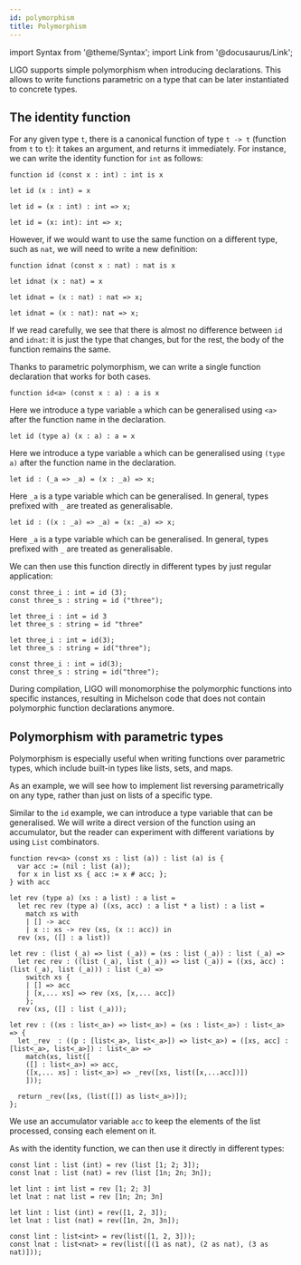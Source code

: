 ```yaml
---
id: polymorphism
title: Polymorphism
---
```


import Syntax from '@theme/Syntax';
import Link from '@docusaurus/Link';

LIGO supports simple polymorphism when introducing declarations. This
allows to write functions parametric on a type that can be later
instantiated to concrete types.

## The identity function

For any given type `t`, there is a canonical function of type `t -> t`
(function from `t` to `t`): it takes an argument, and returns it
immediately. For instance, we can write the identity function for
`int` as follows:

<Syntax syntax="pascaligo">

```pascaligo group=mono
function id (const x : int) : int is x
```

</Syntax>
<Syntax syntax="cameligo">

```cameligo group=mono
let id (x : int) = x
```

</Syntax>
<Syntax syntax="reasonligo">

```reasonligo group=mono
let id = (x : int) : int => x;
```

</Syntax>
<Syntax syntax="jsligo">

```jsligo group=mono
let id = (x: int): int => x;
```

</Syntax>

However, if we would want to use the same function on a different
type, such as `nat`, we will need to write a new definition:

<Syntax syntax="pascaligo">

```pascaligo group=mono
function idnat (const x : nat) : nat is x
```

</Syntax>
<Syntax syntax="cameligo">

```cameligo group=mono
let idnat (x : nat) = x
```

</Syntax>
<Syntax syntax="reasonligo">

```reasonligo group=mono
let idnat = (x : nat) : nat => x;
```

</Syntax>
<Syntax syntax="jsligo">

```jsligo group=mono
let idnat = (x : nat): nat => x;
```

</Syntax>

If we read carefully, we see that there is almost no difference
between `id` and `idnat`: it is just the type that changes, but for
the rest, the body of the function remains the same.

Thanks to parametric polymorphism, we can write a single function
declaration that works for both cases.



<Syntax syntax="pascaligo">

```pascaligo group=poly
function id<a> (const x : a) : a is x
```

Here we introduce a type variable `a` which can be generalised using
`<a>` after the function name in the declaration.

</Syntax>
<Syntax syntax="cameligo">

```cameligo group=poly
let id (type a) (x : a) : a = x
```

Here we introduce a type variable `a` which can be generalised using
`(type a)` after the function name in the declaration.

</Syntax>
<Syntax syntax="reasonligo">

```reasonligo group=poly
let id : (_a => _a) = (x : _a) => x;
```

Here `_a` is a type variable which can be generalised. In general,
types prefixed with `_` are treated as generalisable.

</Syntax>
<Syntax syntax="jsligo">

```jsligo group=poly
let id : ((x : _a) => _a) = (x: _a) => x;
```

Here `_a` is a type variable which can be generalised. In general,
types prefixed with `_` are treated as generalisable.

</Syntax>

We can then use this function directly in different types by just
regular application:

<Syntax syntax="pascaligo">

```pascaligo group=poly
const three_i : int = id (3);
const three_s : string = id ("three");
```

</Syntax>
<Syntax syntax="cameligo">

```cameligo group=poly
let three_i : int = id 3
let three_s : string = id "three"
```

</Syntax>
<Syntax syntax="reasonligo">

```reasonligo group=poly
let three_i : int = id(3);
let three_s : string = id("three");
```

</Syntax>
<Syntax syntax="jsligo">

```jsligo group=poly
const three_i : int = id(3);
const three_s : string = id("three");
```

</Syntax>

During compilation, LIGO will monomorphise the polymorphic functions
into specific instances, resulting in Michelson code that does not
contain polymorphic function declarations anymore.

## Polymorphism with parametric types

Polymorphism is especially useful when writing functions over
parametric types, which include built-in types like lists, sets, and
maps.

As an example, we will see how to implement list reversing
parametrically on any type, rather than just on lists of a specific
type.

Similar to the `id` example, we can introduce a type variable that can
be generalised. We will write a direct version of the function using
an accumulator, but the reader can experiment with different
variations by using `List` combinators.

<Syntax syntax="pascaligo">

```pascaligo group=poly
function rev<a> (const xs : list (a)) : list (a) is {
  var acc := (nil : list (a));
  for x in list xs { acc := x # acc; };
} with acc
```

</Syntax>
<Syntax syntax="cameligo">

```cameligo group=poly
let rev (type a) (xs : a list) : a list =
  let rec rev (type a) ((xs, acc) : a list * a list) : a list =
    match xs with
    | [] -> acc
    | x :: xs -> rev (xs, (x :: acc)) in
  rev (xs, ([] : a list))
```

</Syntax>
<Syntax syntax="reasonligo">

```reasonligo group=poly
let rev : (list (_a) => list (_a)) = (xs : list (_a)) : list (_a) =>
  let rec rev : ((list (_a), list (_a)) => list (_a)) = ((xs, acc) : (list (_a), list (_a))) : list (_a) =>
    switch xs {
    | [] => acc
    | [x,... xs] => rev (xs, [x,... acc])
    };
  rev (xs, ([] : list (_a)));
```

</Syntax>
<Syntax syntax="jsligo">

```jsligo group=poly
let rev : ((xs : list<_a>) => list<_a>) = (xs : list<_a>) : list<_a> => {
  let _rev  : ((p : [list<_a>, list<_a>]) => list<_a>) = ([xs, acc] : [list<_a>, list<_a>]) : list<_a> =>
    match(xs, list([
    ([] : list<_a>) => acc,
    ([x,... xs] : list<_a>) => _rev([xs, list([x,...acc])])
    ]));

  return _rev([xs, (list([]) as list<_a>)]);
};
```

</Syntax>

We use an accumulator variable `acc` to keep the elements of the list
processed, consing each element on it.

As with the identity function, we can then use it directly in
different types:

<Syntax syntax="pascaligo">

```pascaligo group=poly
const lint : list (int) = rev (list [1; 2; 3]);
const lnat : list (nat) = rev (list [1n; 2n; 3n]);
```

</Syntax>
<Syntax syntax="cameligo">

```cameligo group=poly
let lint : int list = rev [1; 2; 3]
let lnat : nat list = rev [1n; 2n; 3n]
```

</Syntax>
<Syntax syntax="reasonligo">

```reasonligo group=poly
let lint : list (int) = rev([1, 2, 3]);
let lnat : list (nat) = rev([1n, 2n, 3n]);
```

</Syntax>
<Syntax syntax="jsligo">

```jsligo group=poly
const lint : list<int> = rev(list([1, 2, 3]));
const lnat : list<nat> = rev(list([(1 as nat), (2 as nat), (3 as nat)]));
```

</Syntax>
